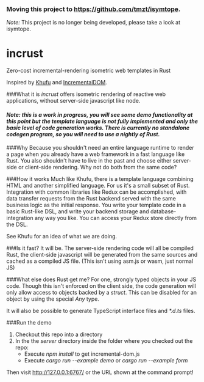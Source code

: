 
### Moving this project to https://github.com/tmzt/isymtope.

*Note:* This project is no longer being developed, please take a look at isymtope.




# incrust
Zero-cost incremental-rendering isometric web templates in Rust

Inspired by [Khufu](http://tailhook.github.io/khufu/) and [IncrementalDOM](http://google.github.io/incremental-dom/#about).


###What it is
*incrust* offers isometric rendering of reactive web applications, without server-side javascript like node.

#### *Note: this is a work in progress, you will see some demo functionality at this point but the template language is not fully implemented and only the basic level of code generation works. There is currently no standalone codegen program, so you will need to use a nightly of Rust.*

###Why
Because you shouldn't need an entire language runtime to render a page when you already have a web framework in a fast language like Rust. You also shouldn't have to live in the past and choose either server-side or client-side rendering. Why not do both from the same code?

###How it works
Much like Khufu, there is a template language combining HTML and another simplified language. For us it's a small subset of Rust. Integration with common libraries like Redux can be accomplished, with data transfer requests from the Rust backend served with the same business logic as the initial response. You write your template code in a basic Rust-like DSL, and write your backend storage and database-integration any way you like. You can access your Redux store directly from the DSL.

See Khufu for an idea of what we are doing.

###Is it fast?
It will be. The server-side rendering code will all be compiled Rust, the client-side javascript will be generated from the same sources and cached as a compiled JS file. (This isn't using asm.js or wasm, just normal JS)

###What else does Rust get me?
For one, strongly typed objects in your JS code. Though this isn't enforced on the client side, the code generation will only allow access to objects backed by a *struct*. This can be disabled for an object by using the special *Any* type.

It will also be possible to generate TypeScript interface files and <em>*.d.ts</em> files.

###Run the demo

1. Checkout this repo into a directory
2. In the the *server* directory inside the folder where you checked out the repo:
    * Execute *npm install* to get incremental-dom.js
    * Execute *cargo run --example demo* or *cargo run --example form*

Then visit http://127.0.0.1:6767/ or the URL shown at the command prompt!
